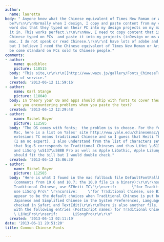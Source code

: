 ```yaml
---
author:
  name: lauretta
body: " Anyone know what the Chinese equivalent of Times New Roman or Arial would
  be?\r\n\r\nNormally when I design, I copy and paste content from my client's ms
  word doc that they typed on their PC into my design projects on my mac. Or, I flow
  it in. This works perfect.\r\n\r\nNow, I need to copy content that is traditional
  Chinese typed on PCs  and paste it into my projects (inDesign or ms word) on my
  mac. I do not speak or read Chinese.\r\n\r\nI have lots of adobe and other fonts,
  but I believe I need the Chinese equivalent of Times New Roman or Arial that would
  be come standard on PCs sold to Chinese people."
comments:
- author:
    name: quadibloc
    picture: 118515
  body: "This site,\r\n\r\n[[http://www.wazu.jp/gallery/Fonts_ChineseTraditional.html]]\r\n\r\nmay
    be of service."
  created: '2013-06-12 11:59:16'
- author:
    name: Karl Stange
    picture: 118040
  body: In theory your OS and apps should ship with fonts to cover these requirements.
    Are you encountering problems when you paste the text?
  created: '2013-06-12 12:29:48'
- author:
    name: Michel Boyer
    picture: 112585
  body: "The OS comes with fonts;  the problem is to choose. For the fonts on the
    Mac, here is a list on Yales' site http://www.yale.edu/chinesemac/pages/osx7.html#fonts\r\n\r\nThe
    extesions TC means traditional Chinese and so I guess that Heiti TC would be suitable
    (I am no expert). I also understand from the list of characters sets http://www.yale.edu/chinesemac/pages/character_sets.html
    that Big-5 corresponds to Traditional Chineses and thus LiHei \u5137\u9ED1 Pro
    and LiSong \u5137\u5B8B Pro as well as Apple LiGothic, Apple LiSung, and BiauKai
    should fit the bill but I would double check."
  created: '2013-06-12 15:06:30'
- author:
    name: Michel Boyer
    picture: 112585
  body: "Here is what I found in the mac fallback file DefaultFontFallbacks.plist
    (comments from 10.6 and 10.7; the 10.8 file is a binary):\r\n\r\nsans-serif:  \"for
    Traditional Chinese, use STHeiti TC\"\r\nserif:       \"for Traditional Chinese,
    use LiSong Pro\" \r\ncursive:     \"for Traditional Chinese, use BiauKai\"\r\n\r\nThose
    appear to be the default choices when Traditional Chinese is put before Korean,
    Japanese and Simplified Chinese in the System Preferences, Language & Text (I
    checked in Safari and TextEdit)\r\n\r\nThere is also another file, NSFontFallbacks.plist,
    with the following entries (PostScript names) for Traditional Chinese:\r\n\r\nsans-serif:
    \ LiHeiPro\r\nserif:       LiSongPro\r\n\r\n"
  created: '2013-06-13 02:11:19'
date: '2013-06-11 20:51:20'
title: Common Chinese Fonts

---
```

